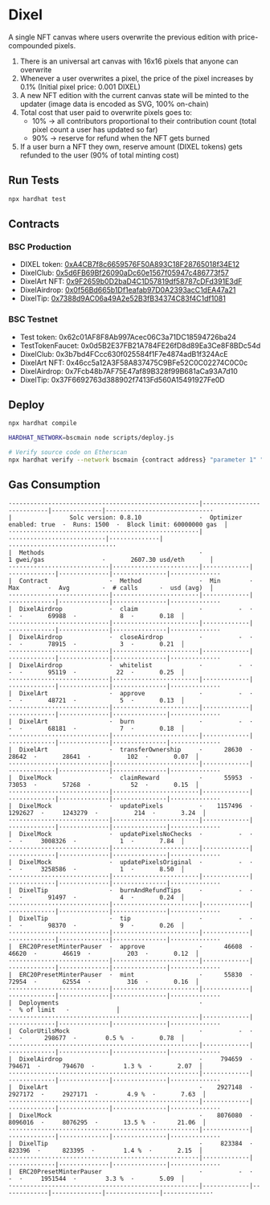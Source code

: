 # Dixel
A single NFT canvas where users overwrite the previous edition with price-compounded pixels.

1. There is an universal art canvas with 16x16 pixels that anyone can overwrite
2. Whenever a user overwrites a pixel, the price of the pixel increases by 0.1% (Initial pixel price: 0.001 DIXEL)
3. A new NFT edition with the current canvas state will be minted to the updater (image data is encoded as SVG, 100% on-chain)
4. Total cost that user paid to overwrite pixels goes to:
    - 10% -> all contributors proportional to their contribution count (total pixel count a user has updated so far)
    - 90% -> reserve for refund when the NFT gets burned
5. If a user burn a NFT they own, reserve amount (DIXEL tokens) gets refunded to the user (90% of total minting cost)

## Run Tests
```bash
npx hardhat test
```

## Contracts

### BSC Production
- DIXEL token: [0xA4CB7f8c6659576F50A893C18F28765018f34E12](https://bscscan.com/token/0xA4CB7f8c6659576F50A893C18F28765018f34E12)
- DixelClub: [0x5d6FB69Bf26090aDc60e1567f05947c486773f57](https://bscscan.com/address/0x5d6FB69Bf26090aDc60e1567f05947c486773f57)
- DixelArt NFT: [0x9F2659b0D2baD4C1D57819df58787cDFd391E3dF](https://bscscan.com/address/0x9F2659b0D2baD4C1D57819df58787cDFd391E3dF)
- DixelAirdrop: [0x0f56Bd665b1Df1eafab97D0A2393acC1dEA47a21](https://bscscan.com/address/0x0f56Bd665b1Df1eafab97D0A2393acC1dEA47a21)
- DixelTip: [0x7388d9AC06a49A2e52B3fB34374C83f4C1df1081](https://bscscan.com/address/0x7388d9AC06a49A2e52B3fB34374C83f4C1df1081)

### BSC Testnet
- Test token: 0x62c01AF8F8Ab997Acec06C3a71DC18594726ba24
- TestTokenFaucet: 0x0d5B2E37FB21A784FE26fD8d89Ea3Ce8F8BDc54d
- DixelClub: 0x3b7bd4FCcc630f025584f1F7e4874adB1f324AcE
- DixelArt NFT: 0x46cc5a12A3F58A837475C9BFe52C0C02274C0C0c
- DixelAirdrop: 0x7Fcb48b7AF75E47af89B328f99B681aCa93A7d10
- DixelTip: 0x37F6692763d388902f7413Fd560A15491927Fe0D

## Deploy
```bash
npx hardhat compile

HARDHAT_NETWORK=bscmain node scripts/deploy.js

# Verify source code on Etherscan
npx hardhat verify --network bscmain {contract address} "parameter 1" "parameter 2"
```

## Gas Consumption
```
·----------------------------------------------------|---------------------------|--------------|-----------------------------·
|                Solc version: 0.8.10                ·  Optimizer enabled: true  ·  Runs: 1500  ·  Block limit: 60000000 gas  │
·····················································|···························|··············|······························
|  Methods                                           ·                1 gwei/gas                ·       2607.30 usd/eth       │
····························|························|·············|·············|··············|···············|··············
|  Contract                 ·  Method                ·  Min        ·  Max        ·  Avg         ·  # calls      ·  usd (avg)  │
····························|························|·············|·············|··············|···············|··············
|  DixelAirdrop             ·  claim                 ·          -  ·          -  ·       69988  ·            8  ·       0.18  │
····························|························|·············|·············|··············|···············|··············
|  DixelAirdrop             ·  closeAirdrop          ·          -  ·          -  ·       78915  ·            3  ·       0.21  │
····························|························|·············|·············|··············|···············|··············
|  DixelAirdrop             ·  whitelist             ·          -  ·          -  ·       95119  ·           22  ·       0.25  │
····························|························|·············|·············|··············|···············|··············
|  DixelArt                 ·  approve               ·          -  ·          -  ·       48721  ·            5  ·       0.13  │
····························|························|·············|·············|··············|···············|··············
|  DixelArt                 ·  burn                  ·          -  ·          -  ·       68181  ·            7  ·       0.18  │
····························|························|·············|·············|··············|···············|··············
|  DixelArt                 ·  transferOwnership     ·      28630  ·      28642  ·       28641  ·          102  ·       0.07  │
····························|························|·············|·············|··············|···············|··············
|  DixelMock                ·  claimReward           ·      55953  ·      73053  ·       57268  ·           52  ·       0.15  │
····························|························|·············|·············|··············|···············|··············
|  DixelMock                ·  updatePixels          ·    1157496  ·    1292627  ·     1243279  ·          214  ·       3.24  │
····························|························|·············|·············|··············|···············|··············
|  DixelMock                ·  updatePixelsNoChecks  ·          -  ·          -  ·     3008326  ·            1  ·       7.84  │
····························|························|·············|·············|··············|···············|··············
|  DixelMock                ·  updatePixelsOriginal  ·          -  ·          -  ·     3258586  ·            1  ·       8.50  │
····························|························|·············|·············|··············|···············|··············
|  DixelTip                 ·  burnAndRefundTips     ·          -  ·          -  ·       91497  ·            4  ·       0.24  │
····························|························|·············|·············|··············|···············|··············
|  DixelTip                 ·  tip                   ·          -  ·          -  ·       98370  ·            9  ·       0.26  │
····························|························|·············|·············|··············|···············|··············
|  ERC20PresetMinterPauser  ·  approve               ·      46608  ·      46620  ·       46619  ·          203  ·       0.12  │
····························|························|·············|·············|··············|···············|··············
|  ERC20PresetMinterPauser  ·  mint                  ·      55830  ·      72954  ·       62554  ·          316  ·       0.16  │
····························|························|·············|·············|··············|···············|··············
|  Deployments                                       ·                                          ·  % of limit   ·             │
·····················································|·············|·············|··············|···············|··············
|  ColorUtilsMock                                    ·          -  ·          -  ·      298677  ·        0.5 %  ·       0.78  │
·····················································|·············|·············|··············|···············|··············
|  DixelAirdrop                                      ·     794659  ·     794671  ·      794670  ·        1.3 %  ·       2.07  │
·····················································|·············|·············|··············|···············|··············
|  DixelArt                                          ·    2927148  ·    2927172  ·     2927171  ·        4.9 %  ·       7.63  │
·····················································|·············|·············|··············|···············|··············
|  DixelMock                                         ·    8076080  ·    8096016  ·     8076295  ·       13.5 %  ·      21.06  │
·····················································|·············|·············|··············|···············|··············
|  DixelTip                                          ·     823384  ·     823396  ·      823395  ·        1.4 %  ·       2.15  │
·····················································|·············|·············|··············|···············|··············
|  ERC20PresetMinterPauser                           ·          -  ·          -  ·     1951544  ·        3.3 %  ·       5.09  │
·----------------------------------------------------|-------------|-------------|--------------|---------------|-------------·
```
